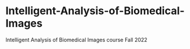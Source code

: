 # Intelligent-Analysis-of-Biomedical-Images
Intelligent Analysis of Biomedical Images course Fall 2022
